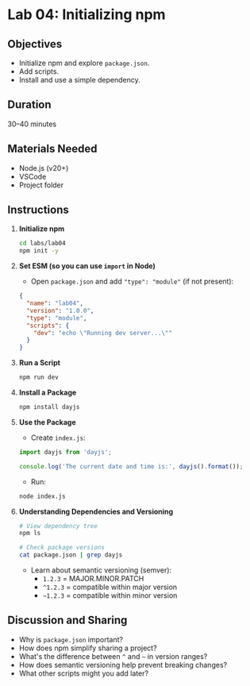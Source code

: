 # Lab 04: Initializing npm

## Objectives

- Initialize npm and explore `package.json`.
- Add scripts.
- Install and use a simple dependency.

## Duration

30–40 minutes

## Materials Needed

- Node.js (v20+)
- VSCode
- Project folder

## Instructions

1. **Initialize npm**

   ```bash
   cd labs/lab04
   npm init -y
   ```

2. **Set ESM (so you can use `import` in Node)**

   - Open `package.json` and add `"type": "module"` (if not present):

   ```json
   {
     "name": "lab04",
     "version": "1.0.0",
     "type": "module",
     "scripts": {
       "dev": "echo \"Running dev server...\""
     }
   }
   ```

3. **Run a Script**

   ```bash
   npm run dev
   ```

4. **Install a Package**

   ```bash
   npm install dayjs
   ```

5. **Use the Package**

   - Create `index.js`:

   ```js
   import dayjs from 'dayjs';

   console.log('The current date and time is:', dayjs().format());
   ```

   - Run:

   ```bash
   node index.js
   ```

6. **Understanding Dependencies and Versioning**

   ```bash
   # View dependency tree
   npm ls

   # Check package versions
   cat package.json | grep dayjs
   ```

   - Learn about semantic versioning (semver):
     - `1.2.3` = MAJOR.MINOR.PATCH
     - `^1.2.3` = compatible within major version
     - `~1.2.3` = compatible within minor version

## Discussion and Sharing

- Why is `package.json` important?
- How does npm simplify sharing a project?
- What's the difference between `^` and `~` in version ranges?
- How does semantic versioning help prevent breaking changes?
- What other scripts might you add later?
